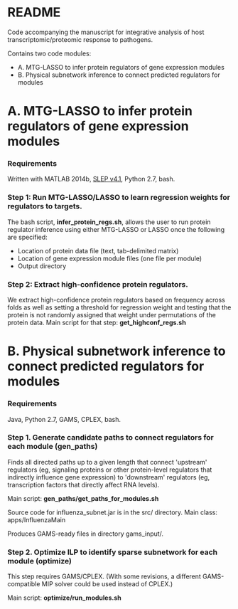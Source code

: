 # README #

Code accompanying the manuscript for integrative analysis of host transcriptomic/proteomic response to pathogens.

Contains two code modules:

* A. MTG-LASSO to infer protein regulators of gene expression modules
* B. Physical subnetwork inference to connect predicted regulators for modules

# A. MTG-LASSO to infer protein regulators of gene expression modules #
### Requirements  
Written with MATLAB 2014b, [SLEP v4.1](http://www.yelab.net/software/SLEP/), Python 2.7, bash.

### Step 1: Run MTG-LASSO/LASSO to learn regression weights for regulators to targets.

The bash script, **infer_protein_regs.sh**, allows the user to run protein regulator inference using either MTG-LASSO or LASSO once the following are specified:

* Location of protein data file (text, tab-delimited matrix)
* Location of gene expression module files (one file per module)
* Output directory

### Step 2: Extract high-confidence protein regulators.
We extract high-confidence protein regulators based on frequency across folds as well as setting a threshold for regression weight and testing that the protein is not randomly assigned that weight under permutations of the protein data.
Main script for that step: **get_highconf_regs.sh**

# B. Physical subnetwork inference to connect predicted regulators for modules #
### Requirements
Java, Python 2.7, GAMS, CPLEX, bash.

### Step 1. Generate candidate paths to connect regulators for each module (gen_paths)
Finds all directed paths up to a given length that connect 'upstream' regulators (eg, signaling proteins or other protein-level regulators that indirectly influence gene expression) to 'downstream' regulators (eg, transcription factors that directly affect RNA levels).

Main script: **gen_paths/get_paths_for_modules.sh**

Source code for influenza_subnet.jar is in the src/ directory. Main class: apps/InfluenzaMain

Produces GAMS-ready files in directory gams_input/.

### Step 2. Optimize ILP to identify sparse subnetwork for each module (optimize)

This step requires GAMS/CPLEX. (With some revisions, a different GAMS-compatible MIP solver could be used instead of CPLEX.)

Main script: **optimize/run_modules.sh**